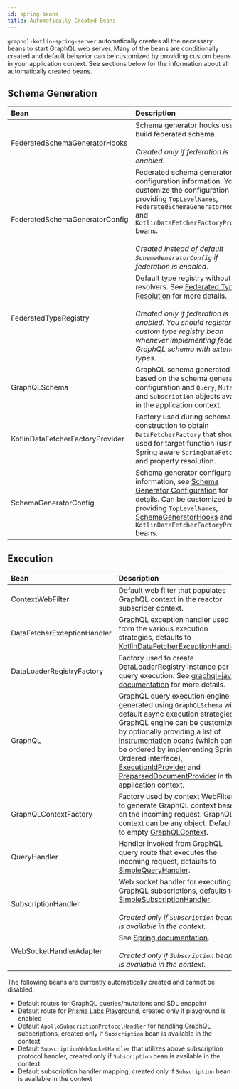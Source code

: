 ```yaml
---
id: spring-beans
title: Automatically Created Beans
---
```


`graphql-kotlin-spring-server` automatically creates all the necessary beans to start GraphQL web server. Many of the beans are conditionally created and default behavior
can be customized by providing custom beans in your application context. See sections below for the information about all automatically created beans.

## Schema Generation

| Bean                           | Description |
|:-------------------------------|:------------|
| FederatedSchemaGeneratorHooks  | Schema generator hooks used to build federated schema.<br><br>_Created only if federation is enabled_. |
| FederatedSchemaGeneratorConfig | Federated schema generator configuration information. You can customize the configuration by providing `TopLevelNames`, `FederatedSchemaGeneratorHooks` and `KotlinDataFetcherFactoryProvider` beans.<br><br>_Created instead of default `SchemaGeneratorConfig` if federation is enabled_. |
| FederatedTypeRegistry          | Default type registry without any resolvers. See [Federated Type Resolution](../federated/type-resolution.md) for more details.<br><br>_Created only if federation is enabled. You should register your custom type registry bean whenever implementing federated GraphQL schema with extended types_. |
| GraphQLSchema                  | GraphQL schema generated based on the schema generator configuration and  `Query`, `Mutation` and `Subscription` objects available in the application context. |
| KotlinDataFetcherFactoryProvider | Factory used during schema construction to obtain `DataFetcherFactory` that should be used for target function (using Spring aware `SpringDataFetcher`) and property resolution. |
| SchemaGeneratorConfig          | Schema generator configuration information, see [Schema Generator Configuration](../schema-generator/customizing-schemas/generator-config.md) for details. Can be customized by providing `TopLevelNames`, [SchemaGeneratorHooks](../schema-generator/customizing-schemas/generator-config.md) and `KotlinDataFetcherFactoryProvider` beans. |

## Execution

| Bean                             | Description |
|:---------------------------------|:------------|
| ContextWebFilter                 | Default web filter that populates GraphQL context in the reactor subscriber context. |
| DataFetcherExceptionHandler      | GraphQL exception handler used from the various execution strategies, defaults to [KotlinDataFetcherExceptionHandler](https://github.com/ExpediaGroup/graphql-kotlin/blob/master/graphql-kotlin-spring-server/src/main/kotlin/com/expediagroup/graphql/spring/exception/KotlinDataFetcherExceptionHandler.kt). |
| DataLoaderRegistryFactory        | Factory used to create DataLoaderRegistry instance per query execution. See [graphql-java documentation](https://www.graphql-java.com/documentation/v14/batching/) for more details. |
| GraphQL                          | GraphQL query execution engine generated using `GraphQLSchema` with default async execution strategies. GraphQL engine can be customized by optionally providing a list of [Instrumentation](https://www.graphql-java.com/documentation/v14/instrumentation/) beans (which can be ordered by implementing Spring Ordered interface), [ExecutionIdProvider](https://github.com/graphql-java/graphql-java/blob/master/src/main/java/graphql/execution/ExecutionIdProvider.java) and [PreparsedDocumentProvider](https://github.com/graphql-java/graphql-java/blob/master/src/main/java/graphql/execution/preparsed/PreparsedDocumentProvider.java) in the application context. |
| GraphQLContextFactory            | Factory used by context WebFilter to generate GraphQL context based on the incoming request. GraphQL context can be any object. Defaults to empty [GraphQLContext](./spring-graphql-context.md). |
| QueryHandler                     | Handler invoked from GraphQL query route that executes the incoming request, defaults to [SimpleQueryHandler](https://github.com/ExpediaGroup/graphql-kotlin/blob/master/graphql-kotlin-spring-server/src/main/kotlin/com/expediagroup/graphql/spring/execution/QueryHandler.kt). |
| SubscriptionHandler              | Web socket handler for executing GraphQL subscriptions, defaults to [SimpleSubscriptionHandler](https://github.com/ExpediaGroup/graphql-kotlin/blob/master/graphql-kotlin-spring-server/src/main/kotlin/com/expediagroup/graphql/spring/execution/SubscriptionHandler.kt#L49).<br><br>_Created only if `Subscription` bean is available in the context._ |
| WebSocketHandlerAdapter          | See [Spring documentation](https://docs.spring.io/spring/docs/current/javadoc-api/org/springframework/web/reactive/socket/server/support/WebSocketHandlerAdapter.html).<br><br>_Created only if `Subscription` bean is available in the context._ |

The following beans are currently automatically created and cannot be disabled:

* Default routes for GraphQL queries/mutations and SDL endpoint
* Default route for [Prisma Labs Playground](https://github.com/prisma-labs/graphql-playground), created only if playground is enabled
* Default `ApolloSubscriptionProtocolHandler` for handling GraphQL subscriptions, created only if `Subscription` bean is available in the context
* Default `SubscriptionWebSocketHandler` that utilizes above subscription protocol handler, created only if `Subscription` bean is available in the context
* Default subscription handler mapping, created only if `Subscription` bean is available in the context
